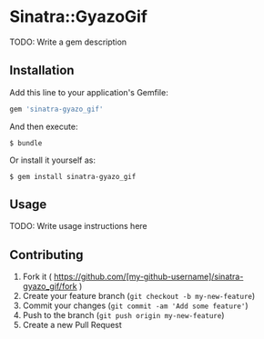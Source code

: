 # Sinatra::GyazoGif

TODO: Write a gem description

## Installation

Add this line to your application's Gemfile:

```ruby
gem 'sinatra-gyazo_gif'
```

And then execute:

    $ bundle

Or install it yourself as:

    $ gem install sinatra-gyazo_gif

## Usage

TODO: Write usage instructions here

## Contributing

1. Fork it ( https://github.com/[my-github-username]/sinatra-gyazo_gif/fork )
2. Create your feature branch (`git checkout -b my-new-feature`)
3. Commit your changes (`git commit -am 'Add some feature'`)
4. Push to the branch (`git push origin my-new-feature`)
5. Create a new Pull Request
